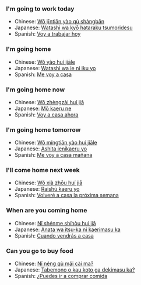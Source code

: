 
### I'm going to work today
- Chinese: [Wǒ jīntiān yào qù shàngbān](https://translate.google.com/?tl=zh-CN#en/zh-CN/I'm%20going%20to%20work%20today)
- Japanese: [Watashi wa kyō hataraku tsumoridesu](https://translate.google.com/?tl=ja#en/ja/I'm%20going%20to%20work%20today)
- Spanish: [Voy a trabajar hoy](https://translate.google.com/?tl=es#en/es/I'm%20going%20to%20work%20today)

### I'm going home
- Chinese: [Wǒ yào huí jiāle](https://translate.google.com/?tl=zh-CN#en/zh-CN/I'm%20going%20home)
- Japanese: [Watashi wa ie ni iku yo](https://translate.google.com/?tl=ja#en/ja/I'm%20going%20home)
- Spanish: [Me voy a casa](https://translate.google.com/?tl=es#en/es/I'm%20going%20home)

### I'm going home now
- Chinese: [Wǒ zhèngzài huí jiā](https://translate.google.com/?tl=zh-CN#en/zh-CN/I'm%20going%20home%20now)
- Japanese: [Mō kaeru ne](https://translate.google.com/?tl=ja#en/ja/I'm%20going%20home%20now)
- Spanish: [Voy a casa ahora](https://translate.google.com/?tl=es#en/es/I'm%20going%20home%20now)

### I'm going home tomorrow
- Chinese: [Wǒ míngtiān yào huí jiāle](https://translate.google.com/?tl=zh-CN#en/zh-CN/I'm%20going%20home%20tomorrow)
- Japanese: [Ashita ienikaeru yo](https://translate.google.com/?tl=ja#en/ja/I'm%20going%20home%20tomorrow)
- Spanish: [Me voy a casa mañana](https://translate.google.com/?tl=es#en/es/I'm%20going%20home%20tomorrow)

### I'll come home next week
- Chinese: [Wǒ xià zhōu huí jiā](https://translate.google.com/?tl=zh-CN#en/zh-CN/I'll%20come%20home%20next%20week)
- Japanese: [Raishū kaeru yo](https://translate.google.com/?tl=ja#en/ja/I'll%20come%20home%20next%20week)
- Spanish: [Volveré a casa la próxima semana](https://translate.google.com/?tl=es#en/es/I'll%20come%20home%20next%20week)

### When are you coming home
- Chinese: [Nǐ shénme shíhòu huí jiā](https://translate.google.com/?tl=zh-CN#en/zh-CN/When%20are%20you%20coming%20home)
- Japanese: [Anata wa itsu-ka ni kaerimasu ka](https://translate.google.com/?tl=ja#en/ja/When%20are%20you%20coming%20home)
- Spanish: [Cuando vendrás a casa](https://translate.google.com/?tl=es#en/es/When%20are%20you%20coming%20home)

### Can you go to buy food
- Chinese: [Nǐ néng qù mǎi cài ma?](https://translate.google.com/?tl=zh-CN#en/zh-CN/Can%20you%20go%20to%20buy%20food)
- Japanese: [Tabemono o kau koto ga dekimasu ka?](https://translate.google.com/?tl=ja#en/ja/Can%20you%20go%20to%20buy%20food)
- Spanish: [¿Puedes ir a comprar comida](https://translate.google.com/?tl=es#en/es/Can%20you%20go%20to%20buy%20food)
